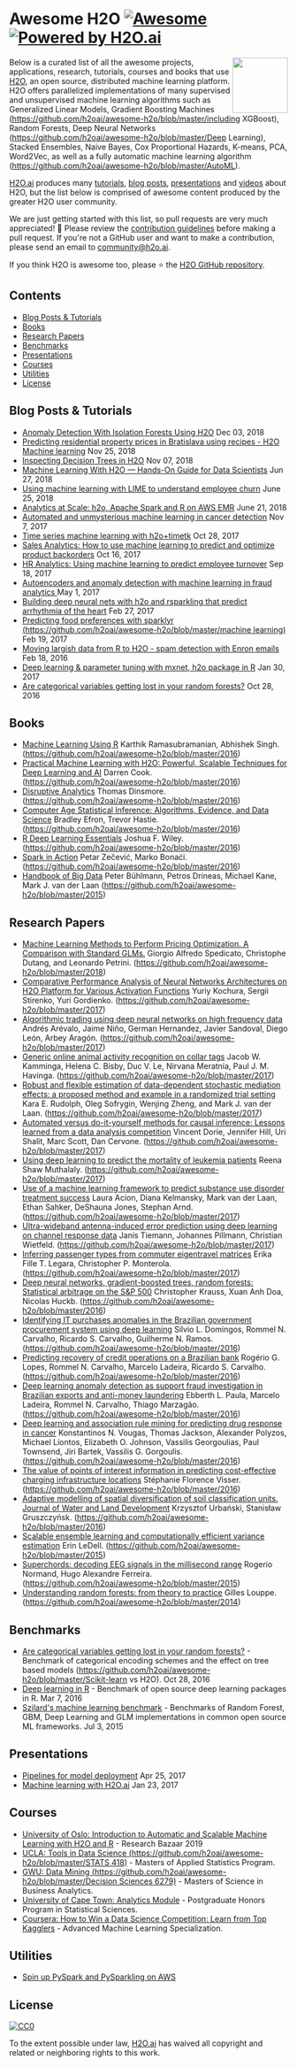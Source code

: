 # Awesome H2O [![Awesome](https://cdn.rawgit.com/sindresorhus/awesome/d7305f38d29fed78fa85652e3a63e154dd8e8829/media/badge.svg)](https://github.com/sindresorhus/awesome) [![Powered by H2O.ai](https://img.shields.io/badge/powered%20by-h2oai-yellow.svg)](https://github.com/h2oai/)

[<img src="https://rawgit.com/h2oai/awesome-h2o/master/h2o_logo.png" align="right" width="100">](https://github.com/h2oai/h2o-3)

Below is a curated list of all the awesome projects, applications, research, tutorials, courses and books that use [H2O](https://github.com/h2oai/awesome-h2o/blob/master/https://github.com/h2oai/h2o-3), an open source, distributed machine learning platform.  H2O offers parallelized implementations of many supervised and unsupervised machine learning algorithms such as Generalized Linear Models, Gradient Boosting Machines (https://github.com/h2oai/awesome-h2o/blob/master/including XGBoost), Random Forests, Deep Neural Networks (https://github.com/h2oai/awesome-h2o/blob/master/Deep Learning), Stacked Ensembles, Naive Bayes, Cox Proportional Hazards, K-means, PCA, Word2Vec, as well as a fully automatic machine learning algorithm (https://github.com/h2oai/awesome-h2o/blob/master/AutoML).

[H2O.ai](http://www.h2o.ai/about/) produces many [tutorials](https://github.com/h2oai/h2o-tutorials), [blog posts](http://blog.h2o.ai/), [presentations](https://github.com/h2oai/h2o-meetups) and [videos](https://www.youtube.com/user/0xdata) about H2O, but the list below is comprised of awesome content produced by the greater H2O user community.

We are just getting started with this list, so pull requests are very much appreciated!  🙏  Please review the [contribution guidelines](https://github.com/h2oai/awesome-h2o/blob/master/contributing.md) before making a pull request.  If you're not a GitHub user and want to make a contribution, please send an email to community@h2o.ai.

If you think H2O is awesome too, please ⭐ the [H2O GitHub repository](https://github.com/h2oai/h2o-3/).

## Contents
- [Blog Posts & Tutorials](#blog-posts--tutorials)
- [Books](#books)
- [Research Papers](#research-papers)
- [Benchmarks](#benchmarks)
- [Presentations](#presentations)
- [Courses](#courses)
- [Utilities](#utilities)
- [License](#license)

## Blog Posts & Tutorials
- [Anomaly Detection With Isolation Forests Using H2O](https://dzone.com/articles/anomaly-detection-with-isolation-forests-using-h2o-1) Dec 03, 2018
- [Predicting residential property prices in Bratislava using recipes - H2O Machine learning](https://www.michal-kapusta.com/post/2018-11-02-predicting-residential-property-prices-in-bratislava-using-recipes-h2o-machine-learning-part-ii/) Nov 25, 2018
- [Inspecting Decision Trees in H2O](https://dzone.com/articles/inspecting-decision-trees-in-h2o) Nov 07, 2018
- [Machine Learning With H2O — Hands-On Guide for Data Scientists](https://dzone.com/articles/machine-learning-with-h2o-hands-on-guide-for-data) Jun 27, 2018
- [Using machine learning with LIME to understand employee churn](http://www.business-science.io/business/2018/06/25/lime-local-feature-interpretation.html) June 25, 2018
- [Analytics at Scale: h2o, Apache Spark and R on AWS EMR](https://redoakstrategic.com/h2oaws/) June 21, 2018
- [Automated and unmysterious machine learning in cancer detection](https://kkulma.github.io/2017-11-07-automated_machine_learning_in_cancer_detection/) Nov 7, 2017
- [Time series machine learning with h2o+timetk](http://www.business-science.io/code-tools/2017/10/28/demo_week_h2o.html) Oct 28, 2017
- [Sales Analytics: How to use machine learning to predict and optimize product backorders](http://www.business-science.io/business/2017/10/16/sales_backorder_prediction.html) Oct 16, 2017
- [HR Analytics: Using machine learning to predict employee turnover](http://www.business-science.io/business/2017/09/18/hr_employee_attrition.html) Sep 18, 2017
- [Autoencoders and anomaly detection with machine learning in fraud analytics ](https://shiring.github.io/machine_learning/2017/05/01/fraud) May 1, 2017
- [Building deep neural nets with h2o and rsparkling that predict arrhythmia of the heart](https://shiring.github.io/machine_learning/2017/02/27/h2o) Feb 27, 2017
- [Predicting food preferences with sparklyr (https://github.com/h2oai/awesome-h2o/blob/master/machine learning)](https://github.com/h2oai/awesome-h2o/blob/master/https://shiring.github.io/machine_learning/2017/02/19/food_spark) Feb 19, 2017
- [Moving largish data from R to H2O - spam detection with Enron emails](https://ellisp.github.io/blog/2017/02/18/svmlite) Feb 18, 2016
- [Deep learning & parameter tuning with mxnet, h2o package in R](http://blog.hackerearth.com/understanding-deep-learning-parameter-tuning-with-mxnet-h2o-package-in-r) Jan 30, 2017
- [Are categorical variables getting lost in your random forests?](http://roamanalytics.com/2016/10/28/are-categorical-variables-getting-lost-in-your-random-forests/) Oct 28, 2016

## Books

- [Machine Learning Using R](https://github.com/h2oai/awesome-h2o/blob/master/https://www.amazon.com/Machine-Learning-Using-Karthik-Ramasubramanian/dp/1484223330) Karthik Ramasubramanian, Abhishek Singh. (https://github.com/h2oai/awesome-h2o/blob/master/2016)
- [Practical Machine Learning with H2O: Powerful, Scalable Techniques for Deep Learning and AI](https://github.com/h2oai/awesome-h2o/blob/master/https://www.amazon.com/Practical-Machine-Learning-H2O-Techniques/dp/149196460X) Darren Cook. (https://github.com/h2oai/awesome-h2o/blob/master/2016)
- [Disruptive Analytics](https://github.com/h2oai/awesome-h2o/blob/master/http://link.springer.com/book/10.1007/978-1-4842-1311-7) Thomas Dinsmore. (https://github.com/h2oai/awesome-h2o/blob/master/2016)
- [Computer Age Statistical Inference: Algorithms, Evidence, and Data Science](https://github.com/h2oai/awesome-h2o/blob/master/https://web.stanford.edu/~hastie/CASI/) Bradley Efron, Trevor Hastie. (https://github.com/h2oai/awesome-h2o/blob/master/2016)
- [R Deep Learning Essentials](https://github.com/h2oai/awesome-h2o/blob/master/https://www.packtpub.com/big-data-and-business-intelligence/r-deep-learning-essentials) Joshua F. Wiley. (https://github.com/h2oai/awesome-h2o/blob/master/2016)
- [Spark in Action](https://github.com/h2oai/awesome-h2o/blob/master/https://www.manning.com/books/spark-in-action) Petar Zečević, Marko Bonaći. (https://github.com/h2oai/awesome-h2o/blob/master/2016)
- [Handbook of Big Data](https://github.com/h2oai/awesome-h2o/blob/master/https://www.crcpress.com/Handbook-of-Big-Data/Buhlmann-Drineas-Kane-van-der-Laan/p/book/9781482249071) Peter Bühlmann, Petros Drineas, Michael Kane, Mark J. van der Laan (https://github.com/h2oai/awesome-h2o/blob/master/2015)

## Research Papers

- [Machine Learning Methods to Perform Pricing Optimization.  A Comparison with Standard GLMs.](https://github.com/h2oai/awesome-h2o/blob/master/http://www.variancejournal.org/articlespress/articles/Machine-Spedicato.pdf) Giorgio Alfredo Spedicato, Christophe Dutang, and Leonardo Petrini. (https://github.com/h2oai/awesome-h2o/blob/master/2018)
- [Comparative Performance Analysis of Neural Networks Architectures on H2O Platform for Various Activation Functions](https://github.com/h2oai/awesome-h2o/blob/master/https://arxiv.org/abs/1707.04940) Yuriy Kochura, Sergii Stirenko, Yuri Gordienko. (https://github.com/h2oai/awesome-h2o/blob/master/2017)
- [Algorithmic trading using deep neural networks on high frequency data](https://github.com/h2oai/awesome-h2o/blob/master/https://link.springer.com/chapter/10.1007/978-3-319-66963-2_14) Andrés Arévalo, Jaime Niño, German Hernandez, Javier Sandoval, Diego León, Arbey Aragón. (https://github.com/h2oai/awesome-h2o/blob/master/2017)
- [Generic online animal activity recognition on collar tags](https://github.com/h2oai/awesome-h2o/blob/master/https://dl.acm.org/citation.cfm?id=3124407) Jacob W. Kamminga, Helena C. Bisby, Duc V. Le, Nirvana Meratnia, Paul J. M. Havinga. (https://github.com/h2oai/awesome-h2o/blob/master/2017)
- [Robust and flexible estimation of data-dependent stochastic mediation effects: a proposed method and example in a randomized trial setting](https://github.com/h2oai/awesome-h2o/blob/master/https://arxiv.org/pdf/1707.09021.pdf) Kara E. Rudolph, Oleg Sofrygin, Wenjing Zheng, and Mark J. van der Laan. (https://github.com/h2oai/awesome-h2o/blob/master/2017)
- [Automated versus do-it-yourself methods for causal inference: Lessons learned from a data analysis competition](https://github.com/h2oai/awesome-h2o/blob/master/https://arxiv.org/abs/1707.02641) Vincent Dorie, Jennifer Hill, Uri Shalit, Marc Scott, Dan Cervone. (https://github.com/h2oai/awesome-h2o/blob/master/2017)
- [Using deep learning to predict the mortality of leukemia patients](https://github.com/h2oai/awesome-h2o/blob/master/https://qspace.library.queensu.ca/bitstream/handle/1974/15929/Muthalaly_Reena%20S_201707_MSC.pdf) Reena Shaw Muthalaly. (https://github.com/h2oai/awesome-h2o/blob/master/2017)
- [Use of a machine learning framework to predict substance use disorder treatment success](https://github.com/h2oai/awesome-h2o/blob/master/http://journals.plos.org/plosone/article/file?id=10.1371/journal.pone.0175383&type=printable) Laura Acion, Diana Kelmansky, Mark van der Laan, Ethan Sahker, DeShauna Jones, Stephan Arnd. (https://github.com/h2oai/awesome-h2o/blob/master/2017)
- [Ultra-wideband antenna-induced error prediction using deep learning on channel response data](https://github.com/h2oai/awesome-h2o/blob/master/https://www.kn.e-technik.tu-dortmund.de/.cni-bibliography/publications/cni-publications/Tiemann2017a.pdf) Janis Tiemann, Johannes Pillmann, Christian Wietfeld. (https://github.com/h2oai/awesome-h2o/blob/master/2017)
- [Inferring passenger types from commuter eigentravel matrices](https://github.com/h2oai/awesome-h2o/blob/master/http://www.tandfonline.com/doi/abs/10.1080/21680566.2017.1291377?journalCode=ttrb20) Erika Fille T. Legara, Christopher P. Monterola. (https://github.com/h2oai/awesome-h2o/blob/master/2017)
- [Deep neural networks, gradient-boosted trees, random forests: Statistical arbitrage on the S&P 500](https://github.com/h2oai/awesome-h2o/blob/master/http://www.sciencedirect.com/science/article/pii/S0377221716308657) Christopher Krauss, Xuan Anh Doa, Nicolas Huckb. (https://github.com/h2oai/awesome-h2o/blob/master/2016)
- [Identifying IT purchases anomalies in the Brazilian government procurement system using deep learning](https://github.com/h2oai/awesome-h2o/blob/master/http://ieeexplore.ieee.org/document/7838233/?reload=true) Silvio L. Domingos, Rommel N. Carvalho, Ricardo S. Carvalho, Guilherme N. Ramos. (https://github.com/h2oai/awesome-h2o/blob/master/2016)
- [Predicting recovery of credit operations on a Brazilian bank](https://github.com/h2oai/awesome-h2o/blob/master/http://ieeexplore.ieee.org/abstract/document/7838243/) Rogério G. Lopes, Rommel N. Carvalho, Marcelo Ladeira, Ricardo S. Carvalho. (https://github.com/h2oai/awesome-h2o/blob/master/2016)
- [Deep learning anomaly detection as support fraud investigation in Brazilian exports and anti-money laundering](https://github.com/h2oai/awesome-h2o/blob/master/http://ieeexplore.ieee.org/abstract/document/7838276/) Ebberth L. Paula, Marcelo Ladeira, Rommel N. Carvalho, Thiago Marzagão. (https://github.com/h2oai/awesome-h2o/blob/master/2016)
- [Deep learning and association rule mining for predicting drug response in cancer](https://github.com/h2oai/awesome-h2o/blob/master/http://dx.doi.org/10.1101/070490) Konstantinos N. Vougas, Thomas Jackson, Alexander Polyzos, Michael Liontos, Elizabeth O. Johnson, Vassilis Georgoulias, Paul Townsend, Jiri Bartek, Vassilis G. Gorgoulis. (https://github.com/h2oai/awesome-h2o/blob/master/2016)
- [The value of points of interest information in predicting cost-effective charging infrastructure locations](https://github.com/h2oai/awesome-h2o/blob/master/http://www.rsm.nl/fileadmin/Images_NEW/ECFEB/The_value_of_points_of_interest_information.pdf) Stéphanie Florence Visser. (https://github.com/h2oai/awesome-h2o/blob/master/2016)
- [Adaptive modelling of spatial diversification of soil classification units. Journal of Water and Land Development](https://github.com/h2oai/awesome-h2o/blob/master/https://www.degruyter.com/downloadpdf/j/jwld.2016.30.issue-1/jwld-2016-0029/jwld-2016-0029.xml) Krzysztof Urbański, Stanisław Gruszczyńsk. (https://github.com/h2oai/awesome-h2o/blob/master/2016)
- [Scalable ensemble learning and computationally efficient variance estimation](https://github.com/h2oai/awesome-h2o/blob/master/http://www.stat.berkeley.edu/~ledell/papers/ledell-phd-thesis.pdf) Erin LeDell. (https://github.com/h2oai/awesome-h2o/blob/master/2015)
- [Superchords: decoding EEG signals in the millisecond range](https://github.com/h2oai/awesome-h2o/blob/master/https://dx.doi.org/10.7287/peerj.preprints.1265v1) Rogerio Normand, Hugo Alexandre Ferreira. (https://github.com/h2oai/awesome-h2o/blob/master/2015)
- [Understanding random forests: from theory to practice](https://github.com/h2oai/awesome-h2o/blob/master/https://github.com/glouppe/phd-thesis) Gilles Louppe. (https://github.com/h2oai/awesome-h2o/blob/master/2014)

## Benchmarks

- [Are categorical variables getting lost in your random forests?](https://github.com/h2oai/awesome-h2o/blob/master/http://roamanalytics.com/2016/10/28/are-categorical-variables-getting-lost-in-your-random-forests/) - Benchmark of categorical encoding schemes and the effect on tree based models (https://github.com/h2oai/awesome-h2o/blob/master/Scikit-learn vs H2O). Oct 28, 2016
- [Deep learning in R](http://www.rblog.uni-freiburg.de/2017/02/07/deep-learning-in-r/) - Benchmark of open source deep learning packages in R. Mar 7, 2016
- [Szilard's machine learning benchmark](https://github.com/szilard/benchm-ml) - Benchmarks of Random Forest, GBM, Deep Learning and GLM implementations in common open source ML frameworks. Jul 3, 2015

## Presentations

- [Pipelines for model deployment](https://www.slideshare.net/rocalabern/digital-origin-pipelines-for-model-deployment) Apr 25, 2017
- [Machine learning with H2O.ai](https://speakerdeck.com/szilard/machine-learning-with-h2o-dot-ai-la-h2o-meetup-at-at-and-t-jan-2017) Jan 23, 2017

## Courses

- [University of Oslo: Introduction to Automatic and Scalable Machine Learning with H2O and R](https://www.ub.uio.no/english/courses-events/events/all-libraries/2019/research-bazaar-2019.html) - Research Bazaar 2019
- [UCLA: Tools in Data Science (https://github.com/h2oai/awesome-h2o/blob/master/STATS 418)](https://github.com/h2oai/awesome-h2o/blob/master/https://github.com/szilard/teach-data-science-UCLA-master-appl-stats) - Masters of Applied Statistics Program.
- [GWU: Data Mining (https://github.com/h2oai/awesome-h2o/blob/master/Decision Sciences 6279)](https://github.com/h2oai/awesome-h2o/blob/master/https://github.com/jphall663/GWU_data_mining) - Masters of Science in Business Analytics.
- [University of Cape Town: Analytics Module](http://www.stats.uct.ac.za/stats/study/postgrad/honours) - Postgraduate Honors Program in Statistical Sciences.
- [Coursera: How to Win a Data Science Competition: Learn from Top Kagglers](https://www.coursera.org/learn/competitive-data-science) - Advanced Machine Learning Specialization.

## Utilities

- [Spin up PySpark and PySparkling on AWS](https://github.com/kcrandall/EMR_Spark_Automation)

## License

[![CC0](https://upload.wikimedia.org/wikipedia/commons/6/69/CC0_button.svg)](https://creativecommons.org/publicdomain/zero/1.0/)

To the extent possible under law, [H2O.ai](http://h2o.ai) has waived all copyright and related or neighboring rights to this work.